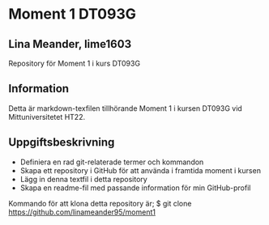 # Moment 1 DT093G
## Lina Meander, lime1603
Repository för Moment 1 i kurs DT093G

## Information

Detta är markdown-texfilen tillhörande Moment 1 i kursen DT093G vid Mittuniversitetet HT22.

## Uppgiftsbeskrivning
- Definiera en rad git-relaterade termer och kommandon
- Skapa ett repository i GitHub för att använda i framtida moment i kursen
- Lägg in denna textfil i detta repository
- Skapa en readme-fil med passande information för min GitHub-profil

Kommando för att klona detta repository är;
$ git clone https://github.com/linameander95/moment1
